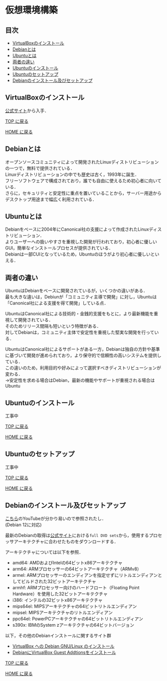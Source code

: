 # 仮想環境構築

## 目次
- [VirtualBoxのインストール](#VirtualBoxのインストール)
- [Debianとは](#Debianとは)
- [Ubuntuとは](#Ubuntuとは)
- [両者の違い](#両者の違い)
- [Ubuntuのインストール](#Ubuntuのインストール)
- [Ubuntuのセットアップ](#Ubuntuのセットアップ)
- [Debianのインストール及びセットアップ](#Debianのインストール及びセットアップ)

## VirtualBoxのインストール
[公式サイト](https://www.virtualbox.org/)から入手．

[TOP に戻る](#目次)

[HOME に戻る](../README.md)

## Debianとは
オープンソースコミュニティによって開発されたLinuxディストリビューションの一つで，無料で提供されている．  
Linuxディストリビューションの中でも歴史は古く，1993年に誕生．  
フリーソフトウェアで構成されており，誰でも自由に使えるため初心者に向いている．  
さらに，セキュリティと安定性に重点を置いていることから，サーバー用途からデスクトップ用途まで幅広く利用されている．

## Ubuntuとは
Debianをベースに2004年にCanonical社の支援によって作成されたLinuxディストリビューション．  
よりユーザーへの扱いやすさを重視した開発が行われており，初心者に優しいGUI，簡単なインストールプロセスが提供されている．  
Debianは一部CUIとなっているため，Ubuntuのほうがより初心者に優しいといえる．  

## 両者の違い
UbuntuはDebianをベースに開発されているが，いくつかの違いがある．  
最も大きな違いは，Debiunが「コミュニティ主導で開発」に対し，Ubuntuは「Canonical社による支援を得て開発」している点．  

UbuntuはCanonical社による技術的・金銭的支援をもとに，より最新機能を重視して開発されている．  
そのためリリース間隔も短いという特徴がある．  
対してDebianは，コミュニティ主体で安定性を重視した堅実な開発を行っている．

UbuntuはCanonical社によるサポートがある一方，Debianは独自の方針や基準に基づいて開発が進められており，より保守的で信頼性の高いシステムを提供している．  
この違いのため，利用目的や好みによって選択すべきディストリビューションが変わる．  
->安定性を求める場合はDebian，最新の機能やサポートが重視される場合はUbuntu

## Ubuntuのインストール
工事中

[TOP に戻る](#目次)

[HOME に戻る](../README.md)

## Ubuntuのセットアップ
工事中

[TOP に戻る](#目次)

[HOME に戻る](../README.md)

## Debianのインストール及びセットアップ
[こちら](https://www.youtube.com/watch?v=R9oj9j9bcS4)のYouTubeが分かり易いので参照されたし．  
(Debian 12に対応)  

最新のDebianの取得は[公式サイト](https://www.debian.org/releases/stable/debian-installer/)における`full DVD sets`から，使用するプロセッサアーキテクチャに合わせたものをダウンロードする．  

アーキテクチャについては以下を参照．  
- amd64: AMDおよびIntelの64ビットx86アーキテクチャ
- arm64: ARMプロセッサーの64ビットアーキテクチャ（ARMv8）
- armel: ARMプロセッサーのエンディアンを指定せずにリトルエンディアンとしてビルドされた32ビットアーキテクチャ
- armhf: ARMプロセッサー向けのハードフロート（Floating Point Hardware）を使用した32ビットアーキテクチャ
- i386: インテルの32ビットx86アーキテクチャ
- mips64el: MIPSアーキテクチャの64ビットリトルエンディアン
- mipsel: MIPSアーキテクチャのリトルエンディアン
- ppc64el: PowerPCアーキテクチャの64ビットリトルエンディアン
- s390x: IBMのSystem zアーキテクチャの64ビットバージョン

以下，その他のDebianインストールに関するサイト群  
- [VirtualBox への Debian GNU/Linux のインストール](https://www.soramichi.jp/pdf/OS_programming_assignment_2020_prerequisite.pdf)  
- [DebianにVirtualBox Guest Addtionsをインストール](https://uhoho.hatenablog.jp/entry/2022/02/24/041732)


[TOP に戻る](#目次)

[HOME に戻る](../README.md)
